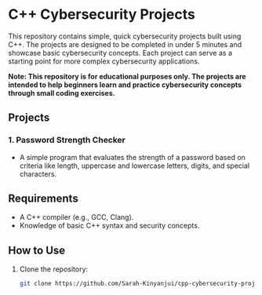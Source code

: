 # C++ Cybersecurity Projects

This repository contains simple, quick cybersecurity projects built using C++. The projects are designed to be completed in under 5 minutes and showcase basic cybersecurity concepts. Each project can serve as a starting point for more complex cybersecurity applications.

**Note: This repository is for educational purposes only. The projects are intended to help beginners learn and practice cybersecurity concepts through small coding exercises.**

## Projects

### 1. Password Strength Checker
   - A simple program that evaluates the strength of a password based on criteria like length, uppercase and lowercase letters, digits, and special characters.


## Requirements
   - A C++ compiler (e.g., GCC, Clang).
   - Knowledge of basic C++ syntax and security concepts.

## How to Use

1. Clone the repository:
   ```bash
   git clone https://github.com/Sarah-Kinyanjui/cpp-cybersecurity-projects.git
